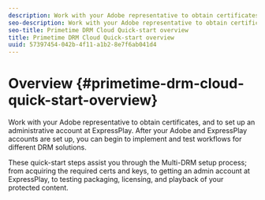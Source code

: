 ```yaml
---
description: Work with your Adobe representative to obtain certificates, and to set up an administrative account at ExpressPlay. After your Adobe and ExpressPlay accounts are set up, you can begin to implement and test workflows for different DRM solutions.
seo-description: Work with your Adobe representative to obtain certificates, and to set up an administrative account at ExpressPlay. After your Adobe and ExpressPlay accounts are set up, you can begin to implement and test workflows for different DRM solutions.
seo-title: Primetime DRM Cloud Quick-start overview
title: Primetime DRM Cloud Quick-start overview
uuid: 57397454-042b-4f11-a1b2-8e7f6ab041d4
---
```


# Overview {#primetime-drm-cloud-quick-start-overview}

Work with your Adobe representative to obtain certificates, and to set up an administrative account at ExpressPlay. After your Adobe and ExpressPlay accounts are set up, you can begin to implement and test workflows for different DRM solutions.

These quick-start steps assist you through the Multi-DRM setup process; from acquiring the required certs and keys, to getting an admin account at ExpressPlay, to testing packaging, licensing, and playback of your protected content. 

